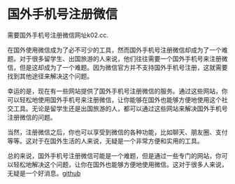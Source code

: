 # 国外手机号注册微信

需要国外手机号注册微信网址k02.cc. 

在国外使用微信成为了必不可少的工具，然而国外手机号注册微信却成为了一个难题。对于很多留学生、出国旅游的人来说，他们往往需要一个国外手机号来注册微信，但是这却成为了一个难题。因为微信官方并不支持国外手机号注册，这就需要找到其他途径来解决这个问题。

幸运的是，现在有一些网站提供了国外手机号注册微信的服务。通过这些网站，你可以轻松地使用国外手机号来注册微信，让你能够在国外也能够方便地使用这个社交工具。无论是留学生还是出国旅游的人，都可以通过这些网站来解决国外手机号注册微信的问题。

当然，注册微信之后，你也可以享受到微信的各种功能，比如聊天、朋友圈、支付等等。这对于在国外生活的人来说，无疑是一个非常方便和实用的工具。

总的来说，国外手机号注册微信可能是一个难题，但是通过一些专门的网站，你可以轻松地解决这个问题，让你在国外也能够方便地使用微信。这对于很多人来说，无疑是一个好消息。[github](https://github.com)